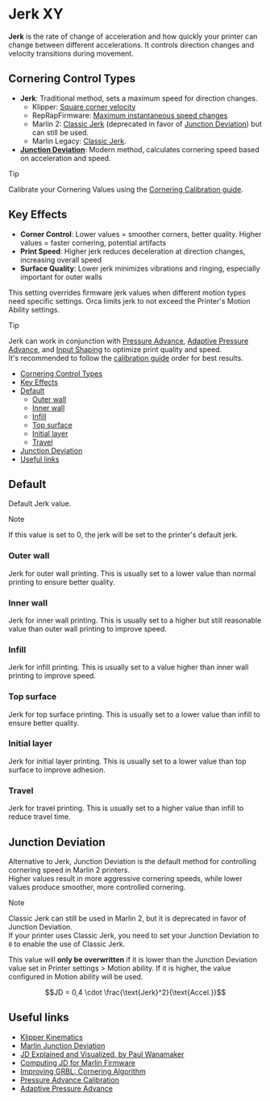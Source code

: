 # Jerk XY

**Jerk** is the rate of change of acceleration and how quickly your printer can change between different accelerations. It controls direction changes and velocity transitions during movement.

## Cornering Control Types

- **Jerk**: Traditional method, sets a maximum speed for direction changes.
  - Klipper: [Square corner velocity](https://www.klipper3d.org/Config_Reference.html#printer)
  - RepRapFirmware: [Maximum instantaneous speed changes](https://docs.duet3d.com/User_manual/Reference/Gcodes#m566-set-allowable-instantaneous-speed-change)
  - Marlin 2: [Classic Jerk](https://marlinfw.org/docs/configuration/configuration.html#jerk-) (deprecated in favor of [Junction Deviation](https://marlinfw.org/docs/configuration/configuration.html#junction-deviation-)) but can still be used.
  - Marlin Legacy: [Classic Jerk](https://marlinfw.org/docs/configuration/configuration.html#jerk-).
- **[Junction Deviation](#junction-deviation)**: Modern method, calculates cornering speed based on acceleration and speed.

> [!TIP]
> Calibrate your Cornering Values using the [Cornering Calibration guide](cornering-calib).

## Key Effects

- **Corner Control**: Lower values = smoother corners, better quality. Higher values = faster cornering, potential artifacts
- **Print Speed**: Higher jerk reduces deceleration at direction changes, increasing overall speed
- **Surface Quality**: Lower jerk minimizes vibrations and ringing, especially important for outer walls

This setting overrides firmware jerk values when different motion types need specific settings. Orca limits jerk to not exceed the Printer's Motion Ability settings.

> [!TIP]
> Jerk can work in conjunction with [Pressure Advance](pressure-advance-calib), [Adaptive Pressure Advance](adaptive-pressure-advance-calib), and [Input Shaping](input-shaping-calib) to optimize print quality and speed.  
> It's recommended to follow the [calibration guide](calibration) order for best results.

- [Cornering Control Types](#cornering-control-types)
- [Key Effects](#key-effects)
- [Default](#default)
  - [Outer wall](#outer-wall)
  - [Inner wall](#inner-wall)
  - [Infill](#infill)
  - [Top surface](#top-surface)
  - [Initial layer](#initial-layer)
  - [Travel](#travel)
- [Junction Deviation](#junction-deviation)
- [Useful links](#useful-links)

## Default

Default Jerk value.

> [!NOTE]
> If this value is set to 0, the jerk will be set to the printer's default jerk.

### Outer wall

Jerk for outer wall printing. This is usually set to a lower value than normal printing to ensure better quality.

### Inner wall

Jerk for inner wall printing. This is usually set to a higher but still reasonable value than outer wall printing to improve speed.

### Infill

Jerk for infill printing. This is usually set to a value higher than inner wall printing to improve speed.

### Top surface

Jerk for top surface printing. This is usually set to a lower value than infill to ensure better quality.

### Initial layer

Jerk for initial layer printing. This is usually set to a lower value than top surface to improve adhesion.

### Travel

Jerk for travel printing. This is usually set to a higher value than infill to reduce travel time.

## Junction Deviation

Alternative to Jerk, Junction Deviation is the default method for controlling cornering speed in Marlin 2 printers.  
Higher values result in more aggressive cornering speeds, while lower values produce smoother, more controlled cornering.

> [!NOTE]
> Classic Jerk can still be used in Marlin 2, but it is deprecated in favor of Junction Deviation.  
> If your printer uses Classic Jerk, you need to set your Junction Deviation to `0` to enable the use of Classic Jerk.

This value will **only be overwritten** if it is lower than the Junction Deviation value set in Printer settings > Motion ability. If it is higher, the value configured in Motion ability will be used.

```math
JD = 0,4 \cdot \frac{\text{Jerk}^2}{\text{Accel.}}
```

## Useful links

- [Klipper Kinematics](https://www.klipper3d.org/Kinematics.html?h=accelerat#acceleration)
- [Marlin Junction Deviation](https://marlinfw.org/docs/configuration/configuration.html#junction-deviation-)
- [JD Explained and Visualized, by Paul Wanamaker](https://reprap.org/forum/read.php?1,739819)
- [Computing JD for Marlin Firmware](https://blog.kyneticcnc.com/2018/10/computing-junction-deviation-for-marlin.html)
- [Improving GRBL: Cornering Algorithm](https://onehossshay.wordpress.com/2011/09/24/improving_grbl_cornering_algorithm/)
- [Pressure Advance Calibration](pressure-advance-calib)
- [Adaptive Pressure Advance](adaptive-pressure-advance-calib)
